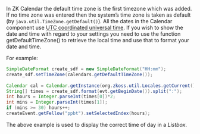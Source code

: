 In ZK Calendar the default time zone is the first timezone which was
added. If no time zone was entered then the system’s time zone is taken
as default (by `java.util.TimeZone.getDefault()`). All the dates in the
Calendar component use [UTC coordinated universal
time](http://en.wikipedia.org/wiki/UTC). If you wish to show the date
and time with regard to your settings you need to use the function
<mp>getDefaultTimeZone()</mp> to retrieve the local time and use that to
format your date and time.

For example:

``` java
SimpleDateFormat create_sdf = new SimpleDateFormat("HH:mm");
create_sdf.setTimeZone(calendars.getDefaultTimeZone());
                
Calendar cal = Calendar.getInstance(org.zkoss.util.Locales.getCurrent());
String[] times = create_sdf.format(evt.getBeginDate()).split(":");      
int hours = Integer.parseInt(times[0])*2;
int mins = Integer.parseInt(times[1]);
if (mins >= 30) hours++;
createEvent.getFellow("ppbt").setSelectedIndex(hours);
```

The above example is used to display the correct time of day in a
*Listbox*.
